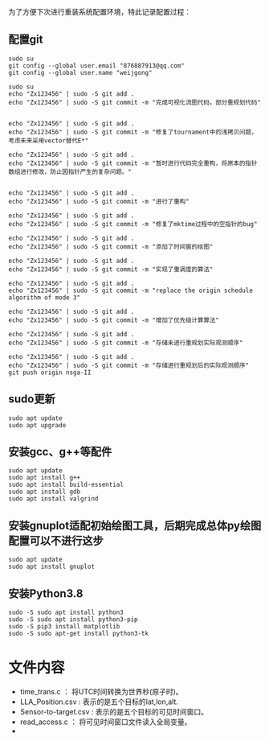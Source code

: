 <!--
 * @Author: gongweijing 876887913@qq.com
 * @Date: 2023-12-02 00:52:44
 * @LastEditors: gongweijing 876887913@qq.com
 * @LastEditTime: 2023-12-03 00:15:23
 * @FilePath: /root/genetic/sat_algorithm/readme.md
 * @Description: 这是默认设置,请设置`customMade`, 打开koroFileHeader查看配置 进行设置: https://github.com/OBKoro1/koro1FileHeader/wiki/%E9%85%8D%E7%BD%AE
-->

为了方便下次进行重装系统配置环境，特此记录配置过程：
## 配置git
```
sudo su
git config --global user.email "876887913@qq.com"
git config --global user.name "weijgong"

sudo su
echo "Zx123456" | sudo -S git add .
echo "Zx123456" | sudo -S git commit -m "完成可视化流图代码，部分重规划代码"


echo "Zx123456" | sudo -S git add .
echo "Zx123456" | sudo -S git commit -m "修复了tournament中的浅拷贝问题，考虑未来采用vector替代E*"

echo "Zx123456" | sudo -S git add .
echo "Zx123456" | sudo -S git commit -m "暂时进行代码完全重构，将原本的指针数组进行修改，防止因指针产生的复杂问题。"


echo "Zx123456" | sudo -S git add .
echo "Zx123456" | sudo -S git commit -m "进行了重构"

echo "Zx123456" | sudo -S git add .
echo "Zx123456" | sudo -S git commit -m "修复了mktime过程中的空指针的bug"

echo "Zx123456" | sudo -S git add .
echo "Zx123456" | sudo -S git commit -m "添加了时间窗的绘图"

echo "Zx123456" | sudo -S git add .
echo "Zx123456" | sudo -S git commit -m "实现了重调度的算法"

echo "Zx123456" | sudo -S git add .
echo "Zx123456" | sudo -S git commit -m "replace the origin schedule algorithm of mode 3"

echo "Zx123456" | sudo -S git add .
echo "Zx123456" | sudo -S git commit -m "增加了优先级计算算法"

echo "Zx123456" | sudo -S git add .
echo "Zx123456" | sudo -S git commit -m "存储未进行重规划实际观测顺序"

echo "Zx123456" | sudo -S git add .
echo "Zx123456" | sudo -S git commit -m "存储进行重规划后的实际观测顺序"
git push origin nsga-II
```

## sudo更新
```
sudo apt update
sudo apt upgrade
```

## 安装gcc、g++等配件
```
sudo apt update
sudo apt install g++
sudo apt install build-essential
sudo apt install gdb
sudo apt install valgrind
```
## 安装gnuplot适配初始绘图工具，后期完成总体py绘图配置可以不进行这步
```
sudo apt update
sudo apt install gnuplot
```
## 安装Python3.8
```
sudo -S sudo apt install python3
sudo -S sudo apt install python3-pip
sudo -S pip3 install matplotlib
sudo -S sudo apt-get install python3-tk
```

# 文件内容
- time_trans.c ： 将UTC时间转换为世界秒(原子时)。
- LLA_Position.csv : 表示的是五个目标的lat,lon,alt.
- Sensor-to-target.csv : 表示的是五个目标的可见时间窗口。
- read_access.c ： 将可见时间窗口文件读入全局变量。
- 